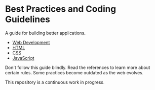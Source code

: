 # Best Practices and Coding Guidelines

A guide for building better applications.

 - [Web Development](content/web-development.md)
 - [HTML](content/html.md)
 - [CSS](content/css.md)
 - [JavaScript](content/javascript.md)

Don't follow this guide blindly. Read the references to learn more about certain rules. Some practices become outdated as the web evolves.

This repository is a continuous work in progress.